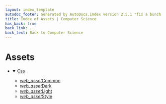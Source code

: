 ```yaml
---
layout: index_template
autodoc_footer: Generated by AutoDocs.index version 2.5.1 "fix a bunch of bugs" ⓒ Starwort, 2020
title: Index of Assets | Computer Science
has_back: true
back_link: ..
back_text: Back to Computer Science
---
```


# **Assets**

- <details open><summary><a href='./css'>Css</a></summary>

  - <a href='./css/common.scss'><i title='SCSS file' class="material-icons">web_asset</i>Common</a>
  - <a href='./css/dark.css'><i title='CSS file' class="material-icons">web_asset</i>Dark</a>
  - <a href='./css/light.css'><i title='CSS file' class="material-icons">web_asset</i>Light</a>
  - <a href='./css/style.scss'><i title='SCSS file' class="material-icons">web_asset</i>Style</a>

  </details>
